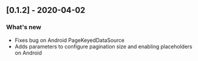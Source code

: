 ## [0.1.2] - 2020-04-02
### What's new
- Fixes bug on Android PageKeyedDataSource
- Adds parameters to configure pagination size and enabling placeholders on Android